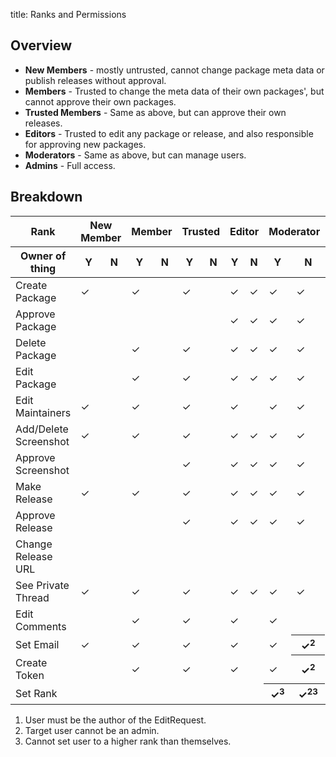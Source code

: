 title: Ranks and Permissions

## Overview

* **New Members** - mostly untrusted, cannot change package meta data or publish releases without approval.
* **Members** - Trusted to change the meta data of their own packages', but cannot approve their own packages.
* **Trusted Members** - Same as above, but can approve their own releases.
* **Editors** - Trusted to edit any package or release, and also responsible for approving new packages.
* **Moderators** - Same as above, but can manage users.
* **Admins** - Full access.

## Breakdown

<table class="table table-striped ranks-table">
	<thead>
		<tr>
			<th>Rank</th>
			<th colspan=2 class="NEW_MEMBER">New Member</th>
			<th colspan=2 class="MEMBER">Member</th>
			<th colspan=2 class="TRUSTED_MEMBER">Trusted</th>
			<th colspan=2 class="EDITOR">Editor</th>
			<th colspan=2 class="MODERATOR">Moderator</th>
			<th colspan=2 class="ADMIN">Admin</th>
		</tr>
		<tr>
			<th>Owner of thing</th>
			<th>Y</th>
			<th>N</th>
			<th>Y</th>
			<th>N</th>
			<th>Y</th>
			<th>N</th>
			<th>Y</th>
			<th>N</th>
			<th>Y</th>
			<th>N</th>
			<th>Y</th>
			<th>N</th>
		</tr>
	</thead>
	<tbody>
		<tr>
			<td>Create Package</td>
			<td>✓</td> <!-- new -->
			<td></td>
			<td>✓</td> <!-- member -->
			<td></td>
			<td>✓</td> <!-- trusted member -->
			<td></td>
			<td>✓</td> <!-- editor -->
			<td>✓</td>
			<td>✓</td> <!-- moderator -->
			<td>✓</td>
			<td>✓</td> <!-- admin -->
			<td>✓</td>
		</tr>
		<tr>
			<td>Approve Package</td>
			<td></td> <!-- new -->
			<td></td>
			<td></td> <!-- member -->
			<td></td>
			<td></td> <!-- trusted member -->
			<td></td>
			<td>✓</td> <!-- editor -->
			<td>✓</td>
			<td>✓</td> <!-- moderator -->
			<td>✓</td>
			<td>✓</td> <!-- admin -->
			<td>✓</td>
		</tr>
		<tr>
			<td>Delete Package</td>
			<td></td> <!-- new -->
			<td></td>
			<td>✓</td> <!-- member -->
			<td></td>
			<td>✓</td> <!-- trusted member -->
			<td></td>
			<td>✓</td> <!-- editor -->
			<td>✓</td>
			<td>✓</td> <!-- moderator -->
			<td>✓</td>
			<td>✓</td> <!-- admin -->
			<td>✓</td>
		</tr>
		<tr>
			<td>Edit Package</td>
			<td></td> <!-- new -->
			<td></td>
			<td>✓</td> <!-- member -->
			<td></td>
			<td>✓</td> <!-- trusted member -->
			<td></td>
			<td>✓</td> <!-- editor -->
			<td>✓</td>
			<td>✓</td> <!-- moderator -->
			<td>✓</td>
			<td>✓</td> <!-- admin -->
			<td>✓</td>
		</tr>
		<tr>
			<td>Edit Maintainers</td>
			<td>✓</td> <!-- new -->
			<td></td>
			<td>✓</td> <!-- member -->
			<td></td>
			<td>✓</td> <!-- trusted member -->
			<td></td>
			<td>✓</td> <!-- editor -->
			<td></td>
			<td>✓</td> <!-- moderator -->
			<td>✓</td>
			<td>✓</td> <!-- admin -->
			<td>✓</td>
		</tr>
		<tr>
			<td>Add/Delete Screenshot</td>
			<td>✓</td> <!-- new -->
			<td></td>
			<td>✓</td> <!-- member -->
			<td></td>
			<td>✓</td> <!-- trusted member -->
			<td></td>
			<td>✓</td> <!-- editor -->
			<td>✓</td>
			<td>✓</td> <!-- moderator -->
			<td>✓</td>
			<td>✓</td> <!-- admin -->
			<td>✓</td>
		</tr>
		<tr>
			<td>Approve Screenshot</td>
			<td></td> <!-- new -->
			<td></td>
			<td></td> <!-- member -->
			<td></td>
			<td>✓</td> <!-- trusted member -->
			<td></td>
			<td>✓</td> <!-- editor -->
			<td>✓</td>
			<td>✓</td> <!-- moderator -->
			<td>✓</td>
			<td>✓</td> <!-- admin -->
			<td>✓</td>
		</tr>
		<tr>
			<td>Make Release</td>
			<td>✓</td> <!-- new -->
			<td></td>
			<td>✓</td> <!-- member -->
			<td></td>
			<td>✓</td> <!-- trusted member -->
			<td></td>
			<td>✓</td> <!-- editor -->
			<td>✓</td>
			<td>✓</td> <!-- moderator -->
			<td>✓</td>
			<td>✓</td> <!-- admin -->
			<td>✓</td>
		</tr>
		<tr>
			<td>Approve Release</td>
			<td></td> <!-- new -->
			<td></td>
			<td></td> <!-- member -->
			<td></td>
			<td>✓</td> <!-- trusted member -->
			<td></td>
			<td>✓</td> <!-- editor -->
			<td>✓</td>
			<td>✓</td> <!-- moderator -->
			<td>✓</td>
			<td>✓</td> <!-- admin -->
			<td>✓</td>
		</tr>
		<tr>
			<td>Change Release URL</td>
			<td></td> <!-- new -->
			<td></td>
			<td></td> <!-- member -->
			<td></td>
			<td></td> <!-- trusted member -->
			<td></td>
			<td></td> <!-- editor -->
			<td></td>
			<td></td> <!-- moderator -->
			<td></td>
			<td>✓</td> <!-- admin -->
			<td>✓</td>
		</tr>
		<tr>
			<td>See Private Thread</td>
			<td>✓</td> <!-- new -->
			<td></td>
			<td>✓</td> <!-- member -->
			<td></td>
			<td>✓</td> <!-- trusted member -->
			<td></td>
			<td>✓</td> <!-- editor -->
			<td>✓</td>
			<td>✓</td> <!-- moderator -->
			<td>✓</td>
			<td>✓</td> <!-- admin -->
			<td>✓</td>
		</tr>
		<tr>
			<td>Edit Comments</td>
			<td></td> <!-- new -->
			<td></td>
			<td>✓</td> <!-- member -->
			<td></td>
			<td>✓</td> <!-- trusted member -->
			<td></td>
			<td>✓</td> <!-- editor -->
			<td></td>
			<td>✓</td> <!-- moderator -->
			<td></td>
			<td>✓</td> <!-- admin -->
			<td></td>
		</tr>
		<tr>
			<td>Set Email</td>
			<td>✓</td> <!-- new -->
			<td></td>
			<td>✓</td> <!-- member -->
			<td></td>
			<td>✓</td> <!-- trusted member -->
			<td></td>
			<td>✓</td> <!-- editor -->
			<td></td>
			<td>✓</td> <!-- moderator -->
			<th>✓<sup>2</sup></th>
			<td>✓</td> <!-- admin -->
			<td>✓</td>
		</tr>
		<tr>
			<td>Create Token</td>
			<td></td> <!-- new -->
			<td></td>
			<td>✓</td> <!-- member -->
			<td></td>
			<td>✓</td> <!-- trusted member -->
			<td></td>
			<td>✓</td> <!-- editor -->
			<td></td>
			<td>✓</td> <!-- moderator -->
			<th>✓<sup>2</sup></th>
			<td>✓</td> <!-- admin -->
			<td>✓</td>
		</tr>
		<tr>
			<td>Set Rank</td>
			<td></td> <!-- new -->
			<td></td>
			<td></td> <!-- member -->
			<td></td>
			<td></td> <!-- trusted member -->
			<td></td>
			<td></td> <!-- editor -->
			<td></td>
			<th>✓<sup>3</sup></th> <!-- moderator -->
			<th>✓<sup>2</sup><sup>3</sup></th>
			<td>✓</td> <!-- admin -->
			<td>✓</td>
		</tr>
	</tbody>
</table>


1. User must be the author of the EditRequest.
2. Target user cannot be an admin.
3. Cannot set user to a higher rank than themselves.
